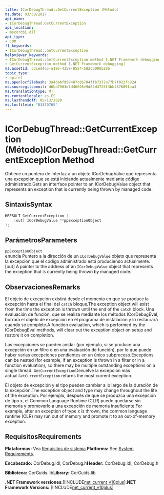 ```yaml
---
title: ICorDebugThread::GetCurrentException (Método)
ms.date: 03/30/2017
api_name:
- ICorDebugThread.GetCurrentException
api_location:
- mscordbi.dll
api_type:
- COM
f1_keywords:
- ICorDebugThread::GetCurrentException
helpviewer_keywords:
- ICorDebugThread::GetCurrentException method [.NET Framework debugging]
- GetCurrentException method [.NET Framework debugging]
ms.assetid: 331ed465-a195-4359-8584-b82c6098b29b
topic_type:
- apiref
ms.openlocfilehash: 3a4da6f958407c0b704ffb7372a77b7f022fc824
ms.sourcegitcommit: d6bd7903d7d46698e9d89d3725f3bb4876891aa3
ms.translationtype: MT
ms.contentlocale: es-ES
ms.lasthandoff: 05/13/2020
ms.locfileid: "83379765"
---
```

# <a name="icordebugthreadgetcurrentexception-method"></a><span data-ttu-id="77c85-102">ICorDebugThread::GetCurrentException (Método)</span><span class="sxs-lookup"><span data-stu-id="77c85-102">ICorDebugThread::GetCurrentException Method</span></span>
<span data-ttu-id="77c85-103">Obtiene un puntero de interfaz a un objeto ICorDebugValue que representa una excepción que se está iniciando actualmente mediante código administrado.</span><span class="sxs-lookup"><span data-stu-id="77c85-103">Gets an interface pointer to an ICorDebugValue object that represents an exception that is currently being thrown by managed code.</span></span>  
  
## <a name="syntax"></a><span data-ttu-id="77c85-104">Sintaxis</span><span class="sxs-lookup"><span data-stu-id="77c85-104">Syntax</span></span>  
  
```cpp  
HRESULT GetCurrentException (  
    [out] ICorDebugValue **ppExceptionObject  
);  
```  
  
## <a name="parameters"></a><span data-ttu-id="77c85-105">Parámetros</span><span class="sxs-lookup"><span data-stu-id="77c85-105">Parameters</span></span>  
 `ppExceptionObject`  
 <span data-ttu-id="77c85-106">enuncia Puntero a la dirección de un `ICorDebugValue` objeto que representa la excepción que el código administrado está produciendo actualmente.</span><span class="sxs-lookup"><span data-stu-id="77c85-106">[out] A pointer to the address of an `ICorDebugValue` object that represents the exception that is currently being thrown by managed code.</span></span>  
  
## <a name="remarks"></a><span data-ttu-id="77c85-107">Observaciones</span><span class="sxs-lookup"><span data-stu-id="77c85-107">Remarks</span></span>  
 <span data-ttu-id="77c85-108">El objeto de excepción existirá desde el momento en que se produce la excepción hasta el final del `catch` bloque.</span><span class="sxs-lookup"><span data-stu-id="77c85-108">The exception object will exist from the time the exception is thrown until the end of the `catch` block.</span></span> <span data-ttu-id="77c85-109">Una evaluación de función, que se realiza mediante los métodos ICorDebugEval, borrará el objeto de excepción en el programa de instalación y lo restaurará cuando se complete.</span><span class="sxs-lookup"><span data-stu-id="77c85-109">A function evaluation, which is performed by the ICorDebugEval methods, will clear out the exception object on setup and restore it on completion.</span></span>  
  
 <span data-ttu-id="77c85-110">Las excepciones se pueden anidar (por ejemplo, si se produce una excepción en un filtro o en una evaluación de función), por lo que puede haber varias excepciones pendientes en un único subproceso.</span><span class="sxs-lookup"><span data-stu-id="77c85-110">Exceptions can be nested (for example, if an exception is thrown in a filter or in a function evaluation), so there may be multiple outstanding exceptions on a single thread.</span></span> <span data-ttu-id="77c85-111">`GetCurrentException`Devuelve la excepción más actual.</span><span class="sxs-lookup"><span data-stu-id="77c85-111">`GetCurrentException` returns the most current exception.</span></span>  
  
 <span data-ttu-id="77c85-112">El objeto de excepción y el tipo pueden cambiar a lo largo de la duración de la excepción.</span><span class="sxs-lookup"><span data-stu-id="77c85-112">The exception object and type may change throughout the life of the exception.</span></span> <span data-ttu-id="77c85-113">Por ejemplo, después de que se produzca una excepción de tipo x, el Common Language Runtime (CLR) puede quedarse sin memoria y promoverlo a una excepción de memoria insuficiente.</span><span class="sxs-lookup"><span data-stu-id="77c85-113">For example, after an exception of type x is thrown, the common language runtime (CLR) may run out of memory and promote it to an out-of-memory exception.</span></span>  
  
## <a name="requirements"></a><span data-ttu-id="77c85-114">Requisitos</span><span class="sxs-lookup"><span data-stu-id="77c85-114">Requirements</span></span>  
 <span data-ttu-id="77c85-115">**Plataformas:** Vea [Requisitos de sistema](../../get-started/system-requirements.md).</span><span class="sxs-lookup"><span data-stu-id="77c85-115">**Platforms:** See [System Requirements](../../get-started/system-requirements.md).</span></span>  
  
 <span data-ttu-id="77c85-116">**Encabezado:** CorDebug.idl, CorDebug.h</span><span class="sxs-lookup"><span data-stu-id="77c85-116">**Header:** CorDebug.idl, CorDebug.h</span></span>  
  
 <span data-ttu-id="77c85-117">**Biblioteca:** CorGuids.lib</span><span class="sxs-lookup"><span data-stu-id="77c85-117">**Library:** CorGuids.lib</span></span>  
  
 <span data-ttu-id="77c85-118">**.NET Framework versiones:**[!INCLUDE[net_current_v10plus](../../../../includes/net-current-v10plus-md.md)]</span><span class="sxs-lookup"><span data-stu-id="77c85-118">**.NET Framework Versions:** [!INCLUDE[net_current_v10plus](../../../../includes/net-current-v10plus-md.md)]</span></span>

